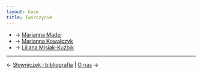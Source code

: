 ```yaml
---
layout: base
title: Twórczynie
---
```


- → [Marianna Madej](/tworczynie/marianna-madej/#main)
- → [Marianna Kowalczyk](/tworczynie/marianna-kowalczyk/#main)
- → [Liliana Misiak-Kuźbik](/tworczynie/liliana-misiak-kuzbik/#main)

---

← [Słowniczek i bibliografia](/slowniczek-i-bibliografia/) | [O nas](/o-nas/) →
